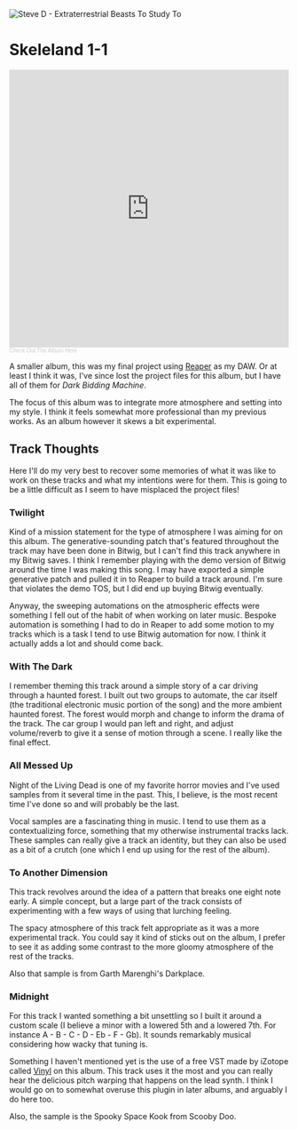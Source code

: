 <img src="assets/projectimg/extraterrestrial_title.png" alt="Steve D - Extraterrestrial Beasts To Study To" class="hero-image" />

# Skeleland 1-1

<iframe width="100%" height="500" scrolling="no" frameborder="no" allow="autoplay" src="https://w.soundcloud.com/player/?url=https%3A//api.soundcloud.com/playlists/959560504&color=%23ff5500&auto_play=false&hide_related=false&show_comments=false&show_user=false&show_reposts=false&show_teaser=false&visual=false"></iframe><div style="font-size: 10px; color: #cccccc;line-break: anywhere;word-break: normal;overflow: hidden;white-space: nowrap;text-overflow: ellipsis; font-family: Interstate,Lucida Grande,Lucida Sans Unicode,Lucida Sans,Garuda,Verdana,Tahoma,sans-serif;font-weight: 100;"><a href="https://soundcloud.com/heedlessnorseman/sets/skeleland-1-1" title="Skeleland 1-1" target="_blank" style="color: #cccccc; text-decoration: none;">Check Out The Album Here</a></div>

A smaller album, this was my final project using [Reaper](https://www.reaper.fm) as my DAW. Or at least I think it was, I've since lost the project files for this album, but I have all of them for *Dark Bidding Machine*.

The focus of this album was to integrate more atmosphere and setting into my style. I think it feels somewhat more professional than my previous works. As an album however it skews a bit experimental.

## Track Thoughts

Here I'll do my very best to recover some memories of what it was like to work on these tracks and what my intentions were for them.  This is going to be a little difficult as I seem to have misplaced the project files!

### Twilight

Kind of a mission statement for the type of atmosphere I was aiming for on this album. The generative-sounding patch that's featured throughout the track may have been done in Bitwig, but I can't find this track anywhere in my Bitwig saves. I think I remember playing with the demo version of Bitwig around the time I was making this song. I may have exported a simple generative patch and pulled it in to Reaper to build a track around. I'm sure that violates the demo TOS, but I did end up buying Bitwig eventually.

Anyway, the sweeping automations on the atmospheric effects were something I fell out of the habit of when working on later music. Bespoke automation is something I had to do in Reaper to add some motion to my tracks which is a task I tend to use Bitwig automation for now. I think it actually adds a lot and should come back.

### With The Dark

I remember theming this track around a simple story of a car driving through a haunted forest. I built out two groups to automate, the car itself (the traditional electronic music portion of the song) and the more ambient haunted forest. The forest would morph and change to inform the drama of the track. The car group I would pan left and right, and adjust volume/reverb to give it a sense of motion through a scene. I really like the final effect.

### All Messed Up

Night of the Living Dead is one of my favorite horror movies and I've used samples from it several time in the past. This, I believe, is the most recent time I've done so and will probably be the last.

Vocal samples are a fascinating thing in music. I tend to use them as a contextualizing force, something that my otherwise instrumental tracks lack. These samples can really give a track an identity, but they can also be used as a bit of a crutch (one which I end up using for the rest of the album).

### To Another Dimension

This track revolves around the idea of a pattern that breaks one eight note early. A simple concept, but a large part of the track consists of experimenting with a few ways of using that lurching feeling.

The spacy atmosphere of this track felt appropriate as it was a more experimental track. You could say it kind of sticks out on the album, I prefer to see it as adding some contrast to the more gloomy atmosphere of the rest of the tracks.

Also that sample is from Garth Marenghi's Darkplace.

### Midnight

For this track I wanted something a bit unsettling so I built it around a custom scale (I believe a minor with a lowered 5th and a lowered 7th. For instance A - B - C - D - Eb - F - Gb). It sounds remarkably musical considering how wacky that tuning is.

Something I haven't mentioned yet is the use of a free VST made by iZotope called [Vinyl](https://www.izotope.com/en/products/vinyl.html) on this album. This track uses it the most and you can really hear the delicious pitch warping that happens on the lead synth. I think I would go on to somewhat overuse this plugin in later albums, and arguably I do here too.

Also, the sample is the Spooky Space Kook from Scooby Doo.
